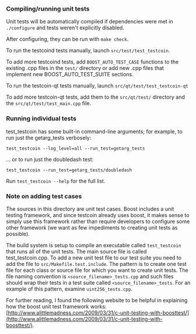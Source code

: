 ### Compiling/running unit tests

Unit tests will be automatically compiled if dependencies were met in `./configure`
and tests weren't explicitly disabled.

After configuring, they can be run with `make check`.

To run the testcoind tests manually, launch `src/test/test_testcoin`.

To add more testcoind tests, add `BOOST_AUTO_TEST_CASE` functions to the existing
.cpp files in the `test/` directory or add new .cpp files that
implement new BOOST_AUTO_TEST_SUITE sections.

To run the testcoin-qt tests manually, launch `src/qt/test/test_testcoin-qt`

To add more testcoin-qt tests, add them to the `src/qt/test/` directory and
the `src/qt/test/test_main.cpp` file.

### Running individual tests

test_testcoin has some built-in command-line arguments; for
example, to run just the getarg_tests verbosely:

    test_testcoin --log_level=all --run_test=getarg_tests

... or to run just the doubledash test:

    test_testcoin --run_test=getarg_tests/doubledash

Run `test_testcoin --help` for the full list.

### Note on adding test cases

The sources in this directory are unit test cases.  Boost includes a
unit testing framework, and since testcoin already uses boost, it makes
sense to simply use this framework rather than require developers to
configure some other framework (we want as few impediments to creating
unit tests as possible).

The build system is setup to compile an executable called `test_testcoin`
that runs all of the unit tests.  The main source file is called
test_testcoin.cpp. To add a new unit test file to our test suite you need 
to add the file to `src/Makefile.test.include`. The pattern is to create 
one test file for each class or source file for which you want to create 
unit tests.  The file naming convention is `<source_filename>_tests.cpp` 
and such files should wrap their tests in a test suite 
called `<source_filename>_tests`. For an example of this pattern, 
examine `uint256_tests.cpp`.

For further reading, I found the following website to be helpful in
explaining how the boost unit test framework works:
[http://www.alittlemadness.com/2009/03/31/c-unit-testing-with-boosttest/](http://www.alittlemadness.com/2009/03/31/c-unit-testing-with-boosttest/).
